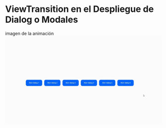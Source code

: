 # ViewTransition en el Despliegue de Dialog o Modales

imagen de la animación
![](https://raw.githubusercontent.com/SuKuShaing/ViewTransition-Modal/refs/heads/main/gif%20modal%20desplegable.gif)